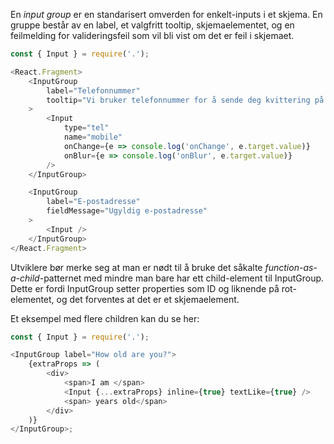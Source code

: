 En _input group_ er en standarisert omverden for enkelt-inputs i et skjema. En gruppe består av en label, et valgfritt
tooltip, skjemaelementet, og en feilmelding for valideringsfeil som vil bli vist om det er feil i skjemaet.

```js
const { Input } = require('.');

<React.Fragment>
    <InputGroup
        label="Telefonnummer"
        tooltip="Vi bruker telefonnummer for å sende deg kvittering på SMS"
    >
        <Input
            type="tel"
            name="mobile"
            onChange={e => console.log('onChange', e.target.value)}
            onBlur={e => console.log('onBlur', e.target.value)}
        />
    </InputGroup>

    <InputGroup
        label="E-postadresse"
        fieldMessage="Ugyldig e-postadresse"
    >
        <Input />
    </InputGroup>
</React.Fragment>
```

Utviklere bør merke seg at man er nødt til å bruke det såkalte _function-as-a-child_-patternet med mindre man bare har
ett child-element til InputGroup. Dette er fordi InputGroup setter properties som ID og liknende på rot-elementet, og
det forventes at det er et skjemaelement.

Et eksempel med flere children kan du se her:

```js
const { Input } = require('.');

<InputGroup label="How old are you?">
    {extraProps => (
        <div>
            <span>I am </span>
            <Input {...extraProps} inline={true} textLike={true} />
            <span> years old</span>
        </div>
    )}
</InputGroup>;
```
